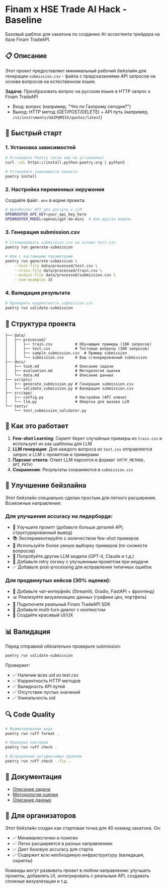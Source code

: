 # Finam x HSE Trade AI Hack - Baseline

Базовый шаблон для хакатона по созданию AI-ассистента трейдера на базе Finam TradeAPI.

## 📋 Описание

Этот проект предоставляет минимальный рабочий бейзлайн для генерации `submission.csv` - файла с предсказаниями API запросов на основе вопросов на естественном языке.

**Задача**: Преобразовать вопрос на русском языке в HTTP запрос к Finam TradeAPI
- Вход: вопрос (например, "Что по Газпрому сегодня?")
- Выход: HTTP метод (GET/POST/DELETE) + API путь (например, `/v1/instruments/GAZP@MISX/quotes/latest`)

## 🚀 Быстрый старт

### 1. Установка зависимостей

```bash
# Установите Poetry (если еще не установлен)
curl -sSL https://install.python-poetry.org | python3 -

# Установите зависимости проекта
poetry install
```

### 2. Настройка переменных окружения

Создайте файл `.env` в корне проекта:

```bash
# OpenRouter API для доступа к LLM
OPENROUTER_API_KEY=your_api_key_here
OPENROUTER_MODEL=openai/gpt-4o-mini  # или другая модель
```

### 3. Генерация submission.csv

```bash
# Сгенерировать submission.csv на основе test.csv
poetry run generate-submission

# Или с кастомными параметрами
poetry run generate-submission \
    --test-file data/processed/test.csv \
    --train-file data/processed/train.csv \
    --output-file data/processed/submission.csv \
    --num-examples 15
```

### 4. Валидация результата

```bash
# Проверить корректность submission.csv
poetry run validate-submission
```

## 📁 Структура проекта

```
├── data/
│   ├── processed/
│   │   ├── train.csv          # Обучающие примеры (100 запросов)
│   │   ├── test.csv           # Тестовые вопросы (300 запросов)
│   │   ├── sample_submission.csv  # Пример submission
│   │   └── submission.csv     # Ваш сгенерированный submission
├── docs/
│   ├── task.md                # Описание задачи
│   ├── evaluation.md          # Методология оценки
│   └── data.md                # Описание данных
├── scripts/
│   ├── generate_submission.py # Генерация submission.csv
│   └── validate_submission.py # Валидация submission.csv
├── src/app/
│   ├── config.py              # Настройки (API ключи)
│   └── llm.py                 # Обертка для вызова LLM
└── tests/
    └── test_submission_validator.py
```

## 🎯 Как это работает

1. **Few-shot Learning**: Скрипт берет случайные примеры из `train.csv` и использует их как шаблоны для LLM
2. **LLM генерация**: Для каждого вопроса из `test.csv` отправляется запрос к LLM с промптом и примерами
3. **Парсинг ответа**: Ответ LLM парсится в формат `(HTTP_METHOD, API_PATH)`
4. **Сохранение**: Результаты сохраняются в `submission.csv`

## 🔧 Улучшение бейзлайна

Этот бейзлайн специально сделан простым для легкого расширения. Возможные направления:

### Для улучшения accuracy на лидерборде:
- 🧠 Улучшите промпт (добавьте больше деталей API, структурированный вывод)
- 📚 Экспериментируйте с количеством few-shot примеров
- 🎲 Используйте более умную выборку примеров (по схожести вопросов)
- 🤖 Попробуйте другие LLM модели (GPT-4, Claude и т.д.)
- 🔄 Добавьте retry логику с улучшенным промптом при неудаче
- ✅ Добавьте post-processing для исправления типичных ошибок

### Для продвинутых кейсов (30% оценки):
- 💬 Добавьте чат-интерфейс (Streamlit, Gradio, FastAPI + фронтенд)
- 📊 Реализуйте визуализацию данных (графики цен, портфель)
- 🔌 Подключите реальный Finam TradeAPI SDK
- 🤝 Добавьте multi-turn диалог с контекстом
- 🎨 Создайте красивый UI/UX

## 📊 Валидация

Перед отправкой обязательно проверьте submission:

```bash
poetry run validate-submission
```

Проверяет:
- ✅ Наличие всех uid из test.csv
- ✅ Корректность HTTP методов
- ✅ Валидность API путей
- ✅ Отсутствие пустых значений
- ✅ Уникальность uid

## 🔍 Code Quality

```bash
# Форматирование кода
poetry run ruff format .

# Проверка линтером
poetry run ruff check .

# Исправление автофиксимых проблем
poetry run ruff check --fix .
```

## 📖 Документация

- [Описание задачи](docs/task.md)
- [Методология оценки](docs/evaluation.md)
- [Описание данных](docs/data.md)

## 🤝 Для организаторов

Этот бейзлайн создан как стартовая точка для 40 команд хакатона. Он:
- ✅ Минималистичен и понятен
- ✅ Легко расширяется в разных направлениях
- ✅ Дает базовую accuracy для старта
- ✅ Содержит всю необходимую инфраструктуру (валидация, скрипты)

Команды могут развивать проект в любом направлении: улучшать промпты, добавлять UI, интегрировать с реальным API, создавать сложные визуализации и т.д.
